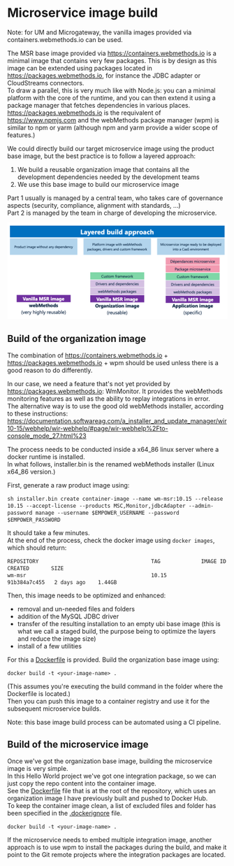 #   Microservice image build

Note: for UM and Microgateway, the vanilla images provided via containers.webmethods.io can be used.

The MSR base image provided via https://containers.webmethods.io is a minimal image that contains very few packages. This is by design as this image can be extended using packages located in https://packages.webmethods.io, for instance the JDBC adapter or CloudStreams connectors.  
To draw a parallel, this is very much like with Node.js: you can a minimal platform with the core of the runtime, and you can then extend it using a package manager that fetches dependencies in various places. https://packages.webmethods.io is the requivalent of https://www.npmjs.com and the webMethods package manager (wpm) is similar to npm or yarm (although npm and yarm provide a wider scope of features.)  

We could directly build our target microservice image using the product base image, but the best practice is to follow a layered approach:
1. We build a reusable organization image that contains all the development dependencies needed by the development teams
2. We use this base image to build our microservice image

Part 1 usually is managed by a central team, who takes care of governance aspects (security, compliance, alignment with standards, ...)  
Part 2 is managed by the team in charge of developing the microservice. 

![Layered build approach](./LayeredImageBuild.png)

##  Build of the organization image

The combination of https://containers.webmethods.io + https://packages.webmethods.io + wpm should be used unless there is a good reason to do differently.  

In our case, we need a feature that's not yet provided by https://packages.webmethods.io: WmMonitor. It provides the webMethods monitoring features as well as the ability to replay integrations in error.  
The alternative way is to use the good old webMethods installer, according to these instructions: https://documentation.softwareag.com/a_installer_and_update_manager/wir10-15/webhelp/wir-webhelp/#page/wir-webhelp%2Fto-console_mode_27.html%23  

The process needs to be conducted inside a x64_86 linux server where a docker runtime is installed.  
In what follows, installer.bin is the renamed webMethods installer (Linux x64_86 version.)  

First, generate a raw product image using:
```
sh installer.bin create container-image --name wm-msr:10.15 --release 10.15 --accept-license --products MSC,Monitor,jdbcAdapter --admin-password manage --username $EMPOWER_USERNAME --password $EMPOWER_PASSWORD
```
It should take a few minutes.  
At the end of the process, check the docker image using `docker images`, which should return:
```
REPOSITORY                                    TAG             IMAGE ID       CREATED       SIZE
wm-msr                                        10.15           91b384a7c455   2 days ago    1.44GB
```

Then, this image needs to be optimized and enhanced:
-   removal and un-needed files and folders
-   addition of the MySQL JDBC driver
-   transfer of the resulting installation to an empty ubi base image (this is what we call a staged build, the purpose being to optimize the layers and reduce the image size)
-   install of a few utilities  

For this a [Dockerfile](../build-base-image/Dockerfile) is provided. Build the organization base image using:
```
docker build -t <your-image-name> .
```
(This assumes you're executing the build command in the folder where the Dockerfile is located.)  
Then you can push this image to a container registry and use it for the subsequent microservice builds.  

Note: this base image build process can be automated using a CI pipeline.  

##  Build of the microservice image

Once we've got the organization base image, building the microservice image is very simple.  
In this Hello World project we've got one integration package, so we can just copy the repo content into the container image.  
See the [Dockerfile](../../Dockerfile) file that is at the root of the repository, which uses an organization image I have previously built and pushed to Docker Hub.  
To keep the container image clean, a list of excluded files and folder has been specified in the [.dockerignore](../../dockerignore) file.  
```
docker build -t <your-image-name> .
```

If the microservice needs to embed multiple integration image, another approach is to use wpm to install the packages during the build, and make it point to the Git remote projects where the integration packages are located.  